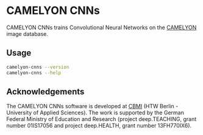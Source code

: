 # CAMELYON CNNs

CAMELYON CNNs trains Convolutional Neural Networks on the [CAMELYON](https://camelyon16.grand-challenge.org/) image database.


## Usage

```bash
camelyon-cnns --version
camelyon-cnns --help
```


## Acknowledgements

The CAMELYON CNNs software is developed at [CBMI](https://cbmi.htw-berlin.de/) (HTW Berlin - University of Applied Sciences). The work is supported by the German Federal Ministry of Education and Research (project deep.TEACHING, grant number 01IS17056 and project deep.HEALTH, grant number 13FH770IX6).
